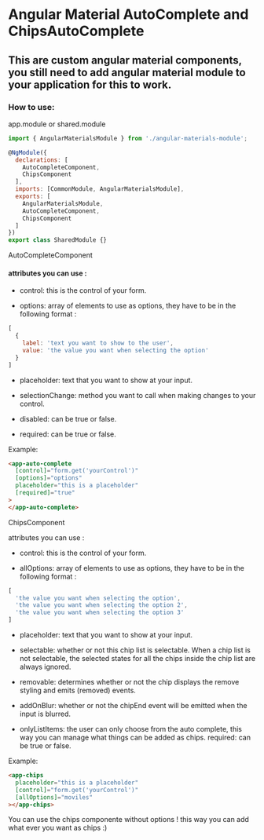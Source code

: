 # Angular Material AutoComplete and ChipsAutoComplete

## This are custom angular material components, you still need to add angular material module to your application for this to work.

### How to use:

app.module or shared.module

```javascript
import { AngularMaterialsModule } from './angular-materials-module';

@NgModule({
  declarations: [
    AutoCompleteComponent,
    ChipsComponent
  ],
  imports: [CommonModule, AngularMaterialsModule],
  exports: [
    AngularMaterialsModule,
    AutoCompleteComponent,
    ChipsComponent
  ]
})
export class SharedModule {}
```

AutoCompleteComponent

#### attributes you can use :

* control: this is the control of your form.

* options: array of elements to use as options, they have to be in the following format :

```javascript
[
  {
    label: 'text you want to show to the user',
    value: 'the value you want when selecting the option'
  }
]
```

* placeholder: text that you want to show at your input.

* selectionChange: method you want to call when making changes to your control.

* disabled: can be true or false.

* required: can be true or false.

Example:

```html
<app-auto-complete
  [control]="form.get('yourControl')"
  [options]="options"
  placeholder="this is a placeholder"
  [required]="true"
>
</app-auto-complete>
```
ChipsComponent

attributes you can use :

* control: this is the control of your form.

* allOptions: array of elements to use as options, they have to be in the following format :

```javascript
[
  'the value you want when selecting the option',
  'the value you want when selecting the option 2',
  'the value you want when selecting the option 3'
]
```

* placeholder: text that you want to show at your input.

* selectable: whether or not this chip list is selectable. When a chip list is not selectable, the selected states for all the chips inside the chip list are always ignored.

* removable: determines whether or not the chip displays the remove styling and emits (removed) events.

* addOnBlur: whether or not the chipEnd event will be emitted when the input is blurred.

* onlyListItems: the user can only choose from the auto complete, this way you can manage what things can be added as chips.
required: can be true or false.

Example:

```html
<app-chips
  placeholder="this is a placeholder"
  [control]="form.get('yourControl')"
  [allOptions]="moviles"
></app-chips>
```

You can use the chips componente without options ! this way you can add what ever you want as chips :)
